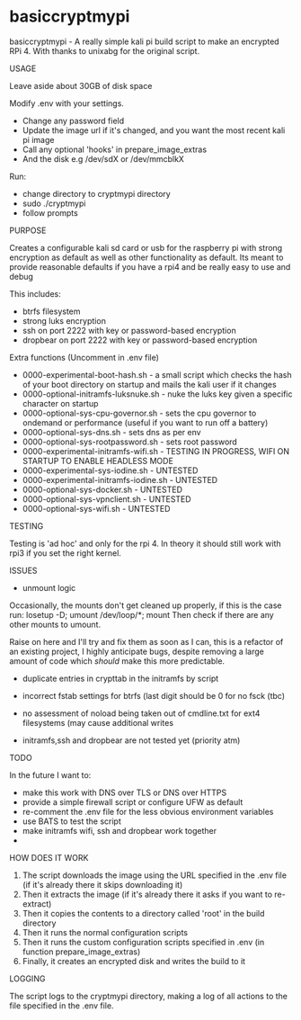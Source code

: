 # basiccryptmypi
basiccryptmypi - A really simple kali pi build script to make an encrypted RPi 4. With thanks to unixabg for the original script.

USAGE

Leave aside about 30GB of disk space 

Modify .env with your settings. 
- Change any password field 
- Update the image url if it's changed, and you want the most recent kali pi image
- Call any optional 'hooks' in prepare_image_extras
- And the disk e.g /dev/sdX or /dev/mmcblkX

Run: 
- change directory to cryptmypi directory
- sudo ./cryptmypi
- follow prompts

PURPOSE

Creates a configurable kali sd card or usb for the raspberry pi with strong encryption as default as well as other functionality as default.
Its meant to provide reasonable defaults if you have a rpi4 and be really easy to use and debug

This includes:
- btrfs filesystem
- strong luks encryption
- ssh on port 2222 with key or password-based encryption
- dropbear on port 2222 with key or password-based encryption

Extra functions (Uncomment in .env file)

- 0000-experimental-boot-hash.sh - a small script which checks the hash of your boot directory on startup and mails the kali user if it changes
- 0000-optional-initramfs-luksnuke.sh - nuke the luks key given a specific character on startup
- 0000-optional-sys-cpu-governor.sh - sets the cpu governor to ondemand or performance (useful if you want to run off a battery)
- 0000-optional-sys-dns.sh - sets dns as per env
- 0000-optional-sys-rootpassword.sh - sets root password
- 0000-experimental-initramfs-wifi.sh - TESTING IN PROGRESS, WIFI ON STARTUP TO ENABLE HEADLESS MODE
- 0000-experimental-sys-iodine.sh - UNTESTED
- 0000-experimental-initramfs-iodine.sh - UNTESTED
- 0000-optional-sys-docker.sh - UNTESTED
- 0000-optional-sys-vpnclient.sh - UNTESTED
- 0000-optional-sys-wifi.sh - UNTESTED

TESTING

Testing is 'ad hoc' and only for the rpi 4. In theory it should still work with rpi3 if you set the right kernel.

ISSUES

- unmount logic

Occasionally, the mounts don't get cleaned up properly, if this is the case run: losetup -D; umount /dev/loop/*; mount
Then check if there are any other mounts to umount.

Raise on here and I'll try and fix them as soon as I can, this is a refactor of an existing project, 
I highly anticipate bugs, despite removing a large amount of code which *should* make this more predictable.

- duplicate entries in crypttab in the initramfs by script

- incorrect fstab settings for btrfs (last digit should be 0 for no fsck (tbc)

- no assessment of noload being taken out of cmdline.txt for ext4 filesystems (may cause additional writes

- initramfs,ssh and dropbear are not tested yet (priority atm)

TODO

In the future I want to:
- make this work with DNS over TLS or DNS over HTTPS 
- provide a simple firewall script or configure UFW as default
- re-comment the .env file for the less obvious environment variables
- use BATS to test the script
- make initramfs wifi, ssh and dropbear work together
- 

HOW DOES IT WORK

1. The script downloads the image using the URL specified in the .env file (if it's already there it skips downloading it)
2. Then it extracts the image (if it's already there it asks if you want to re-extract)
3. Then it copies the contents to a directory called 'root' in the build directory
4. Then it runs the normal configuration scripts
5. Then it runs the custom configuration scripts specified in .env (in function prepare_image_extras)
6. Finally, it creates an encrypted disk and writes the build to it

LOGGING

The script logs to the cryptmypi directory, making a log of all actions to the file specified in the .env file.
